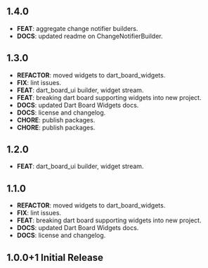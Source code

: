 ## 1.4.0

 - **FEAT**: aggregate change notifier builders.
 - **DOCS**: updated readme on ChangeNotifierBuilder.

## 1.3.0

 - **REFACTOR**: moved widgets to dart_board_widgets.
 - **FIX**: lint issues.
 - **FEAT**: dart_board_ui builder, widget stream.
 - **FEAT**: breaking dart board supporting widgets into new project.
 - **DOCS**: updated Dart Board Widgets docs.
 - **DOCS**: license and changelog.
 - **CHORE**: publish packages.
 - **CHORE**: publish packages.

## 1.2.0

 - **FEAT**: dart_board_ui builder, widget stream.

## 1.1.0

 - **REFACTOR**: moved widgets to dart_board_widgets.
 - **FIX**: lint issues.
 - **FEAT**: breaking dart board supporting widgets into new project.
 - **DOCS**: updated Dart Board Widgets docs.
 - **DOCS**: license and changelog.

## 1.0.0+1 Initial Release
